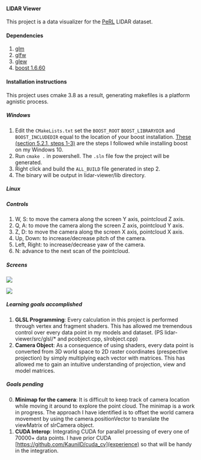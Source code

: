 #### LIDAR Viewer

This project is a data visualizer for the [PeRL](http://robots.engin.umich.edu/SoftwareData/Ford) LIDAR dataset.

#### Dependencies

1. [glm](https://glm.g-truc.net/0.9.9/index.html) 
2. [glfw](https://www.glfw.org/)
3. [glew](http://glew.sourceforge.net/)
4. [boost 1.6.60](https://www.boost.org/)

#### Installation instructions

This project uses cmake 3.8 as a result, generating makefiles is a platform agnistic process.

##### Windows
1. Edit the `CMakeLists.txt` set the `BOOST_ROOT` `BOOST_LIBRARYDIR` and `BOOST_INCLUDEDIR` equal to the location of your boost installation. [These (section 5.2.1, steps 1-3)](https://www.boost.org/doc/libs/1_62_0/more/getting_started/windows.html) are the steps I followed while installing boost on my Windows 10. 
2. Run `cmake .` in powershell. The `.sln` file fow the project will be generated. 
3. Right click and build the `ALL_BUILD` file generated in step 2.
4. The binary will be output in lidar-viewer/lib directory.

##### Linux




##### Controls
1. W, S: to move the camera along the screen Y axis, pointcloud Z axis.
2. Q, A: to move the camera along the screen Z axis, pointcloud Y axis.
3. Z, D: to move the camera along the screen X axis, pointcloud X axis.
3. Up, Down: to increase/decrease pitch of the camera.
4. Left, Right: to increase/decrease yaw of the camera.
5. N: advance to the next scan of the pointcloud.

##### Screens





![](lidar-viewer/res/images/1.PNG)

![](lidar-viewer/res/images/3.PNG)

##### Learning goals accomplished

1. __GLSL Programming__: Every calculation in this project is performed through vertex and fragment shaders. This has allowed me tremendous control over every data point in my models and dataset. (PS lidar-viewer/src/glsl/\* and pcobject.cpp, slrobject.cpp)
2. __Camera Object__: As a consequence of using shaders, every data point is converted from 3D world space to 2D raster coordinates (prespective projection) by simply multiplying each vector with matrices. This has allowed me to gain an intuitive understanding of projection, view and model matrices.

##### Goals pending

0. __Minimap for the camera__: It is difficult to keep track of camera location while moving it around to explore the point cloud. The minimap is a work in progress. The approach I have identified is to offset the world camera movement by using the camera.positionVector to translate the viewMatrix of slrCamera object.
1. __CUDA Interop__: Integrating CUDA for parallel proessing of every one of 70000+ data points. I have prior CUDA [https://github.com/KaunilD/cuda_cv](experience) so that will be handy in the integration.
